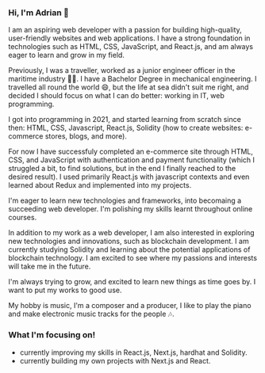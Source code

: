 ### Hi, I'm Adrian 👋 

<!--
**Hadriani/Hadriani** is a ✨ _special_ ✨ repository because its `README.md` (this file) appears on your GitHub profile.

Here are some ideas to get you started:




- 🔭 I’m currently working on ...
- 🌱 I’m currently learning ...
- 👯 I’m looking to collaborate on ...
- 🤔 I’m looking for help with ...
- 💬 Ask me about ...
- 📫 How to reach me: ...
- 😄 Pronouns: ...
- ⚡ Fun fact: ...
--> I am an aspiring web developer with a passion for building high-quality, user-friendly websites and web applications. I have a strong foundation in technologies such as HTML, CSS, JavaScript, and React.js, and am always eager to learn and grow in my field.

Previously, I was a traveller, worked as a junior engineer officer in the maritime industry :ship::luggage:. I have a Bachelor Degree in mechanical engineering. I travelled all round the world :smile:, but the life at sea didn't suit me right, and
decided I should focus on what I can do better: working in IT, web programming. 

I got into programming in 2021, and started learning from scratch since then: HTML, CSS, Javascript, React.js, Solidity (how to create websites: e-commerce stores, blogs, and more). 

For now I have successfuly completed an e-commerce site through HTML, CSS, and JavaScript with authentication and payment functionality (which I struggled a bit, to find solutions, but in the end I finally reached to the desired result). I used primarily React.js with javascript contexts and even learned about Redux and implemented into my projects.

I'm eager to learn new technologies and frameworks, into becomaing a succeeding web developer. I'm polishing my skills learnt throughout online courses.

In addition to my work as a web developer, I am also interested in exploring new technologies and innovations, such as blockchain development. I am currently studying Solidity and learning about the potential applications of blockchain technology. I am excited to see where my passions and interests will take me in the future.

I'm always trying to grow, and excited to learn new things as time goes by. I want to put my works to good use. 

My hobby is music, I'm a composer and a producer, I like to play the piano and make electronic music tracks for the people :notes:. 

### What I'm focusing on!
 - currently improving my skills in React.js, Next.js, hardhat and Solidity.
 - currently building my own projects with Next.js and React.

